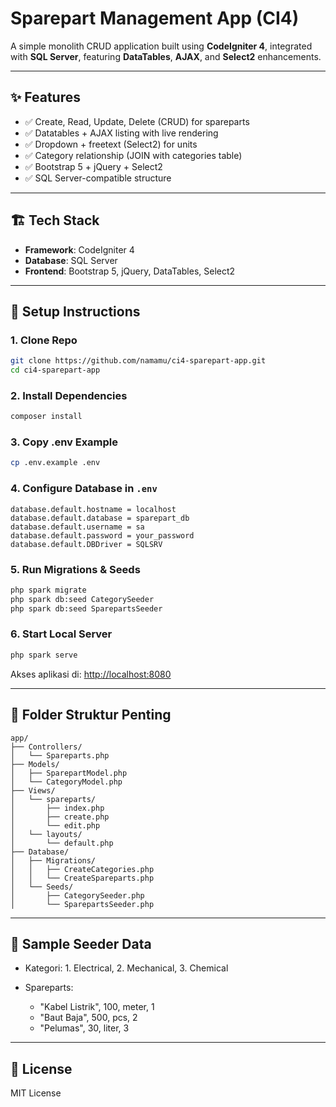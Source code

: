 # Sparepart Management App (CI4)

A simple monolith CRUD application built using **CodeIgniter 4**, integrated with **SQL Server**, featuring **DataTables**, **AJAX**, and **Select2** enhancements.

---

## ✨ Features

* ✅ Create, Read, Update, Delete (CRUD) for spareparts
* ✅ Datatables + AJAX listing with live rendering
* ✅ Dropdown + freetext (Select2) for units
* ✅ Category relationship (JOIN with categories table)
* ✅ Bootstrap 5 + jQuery + Select2
* ✅ SQL Server-compatible structure

---

## 🏗️ Tech Stack

* **Framework**: CodeIgniter 4
* **Database**: SQL Server
* **Frontend**: Bootstrap 5, jQuery, DataTables, Select2

---

## 🧰 Setup Instructions

### 1. Clone Repo

```bash
git clone https://github.com/namamu/ci4-sparepart-app.git
cd ci4-sparepart-app
```

### 2. Install Dependencies

```bash
composer install
```

### 3. Copy .env Example

```bash
cp .env.example .env
```

### 4. Configure Database in `.env`

```dotenv
database.default.hostname = localhost
database.default.database = sparepart_db
database.default.username = sa
database.default.password = your_password
database.default.DBDriver = SQLSRV
```

### 5. Run Migrations & Seeds

```bash
php spark migrate
php spark db:seed CategorySeeder
php spark db:seed SparepartsSeeder
```

### 6. Start Local Server

```bash
php spark serve
```

Akses aplikasi di: [http://localhost:8080](http://localhost:8080)

---

## 📁 Folder Struktur Penting

```
app/
├── Controllers/
│   └── Spareparts.php
├── Models/
│   ├── SparepartModel.php
│   └── CategoryModel.php
├── Views/
│   └── spareparts/
│       ├── index.php
│       ├── create.php
│       └── edit.php
│   └── layouts/
│       └── default.php
├── Database/
│   ├── Migrations/
│   │   ├── CreateCategories.php
│   │   └── CreateSpareparts.php
│   └── Seeds/
│       ├── CategorySeeder.php
│       └── SparepartsSeeder.php
```

---

## 🧪 Sample Seeder Data

* Kategori: 1. Electrical, 2. Mechanical, 3. Chemical
* Spareparts:

  * "Kabel Listrik", 100, meter, 1
  * "Baut Baja", 500, pcs, 2
  * "Pelumas", 30, liter, 3

---

## 📜 License

MIT License
